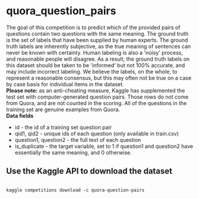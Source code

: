 # quora_question_pairs <br>

The goal of this competition is to predict which of the provided pairs of questions contain two questions with the same meaning. The ground truth is the set of labels that have been supplied by human experts. The ground truth labels are inherently subjective, as the true meaning of sentences can never be known with certainty. Human labeling is also a 'noisy' process, and reasonable people will disagree. As a result, the ground truth labels on this dataset should be taken to be 'informed' but not 100% accurate, and may include incorrect labeling. We believe the labels, on the whole, to represent a reasonable consensus, but this may often not be true on a case by case basis for individual items in the dataset. <br>
<b>Please note:</b> as an anti-cheating measure, Kaggle has supplemented the test set with computer-generated question pairs. Those rows do not come from Quora, and are not counted in the scoring. All of the questions in the training set are genuine examples from Quora. <br>
<b>Data fields</b>
* id - the id of a training set question pair 
* qid1, qid2 - unique ids of each question (only available in train.csv) 
* question1, question2 - the full text of each question 
* is_duplicate - the target variable, set to 1 if question1 and question2 have essentially the same meaning, and 0 otherwise.

## Use the Kaggle API to download the dataset
<code>
kaggle competitions download -c quora-question-pairs
</code>
